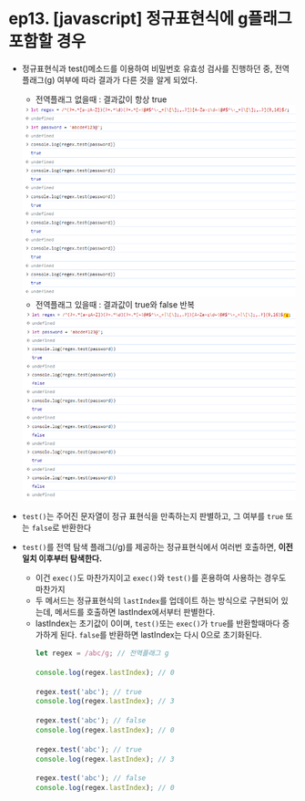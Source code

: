 # ep13. [javascript] 정규표현식에 g플래그 포함할 경우

- 정규표현식과 test()메소드를 이용하여 비밀번호 유효성 검사를 진행하던 중, 전역플래그(g) 여부에 따라 결과가 다른 것을 알게 되었다.
    - 전역플래그 없을때 : 결과값이 항상 true
    <img src="../image/13_2.png">

    - 전역플래그 있을때 : 결과값이 true와 false 반복
    <img src="../image/13_1.png">

- `test()`는 주어진 문자열이 정규 표현식을 만족하는지 판별하고, 그 여부를 `true` 또는 `false`로 반환한다
- `test()`를 전역 탐색 플래그(/g)를 제공하는 정규표현식에서 여러번 호출하면, **이전 일치 이후부터 탐색한다.**
    - 이건 `exec()`도 마찬가지이고 `exec()`와 `test()`를 혼용하여 사용하는 경우도 마찬가지
    - 두 메서드는 정규표현식의 `lastIndex`를 업데이트 하는 방식으로 구현되어 있는데, 메서드를 호출하면 lastIndex에서부터 판별한다.
    - lastIndex는 초기값이 0이며, `test()`또는 `exec()`가 `true`를 반환할때마다 증가하게 된다. `false`를 반환하면 lastIndex는 다시 0으로 초기화된다.
        ```javascript
        let regex = /abc/g; // 전역플래그 g
        
        console.log(regex.lastIndex); // 0

        regex.test('abc'); // true
        console.log(regex.lastIndex); // 3

        regex.test('abc'); // false
        console.log(regex.lastIndex); // 0

        regex.test('abc'); // true
        console.log(regex.lastIndex); // 3

        regex.test('abc'); // false
        console.log(regex.lastIndex); // 0
        ```